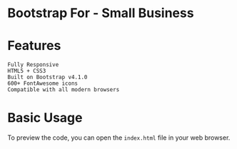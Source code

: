 # Bootstrap For - Small Business

# Features

    Fully Responsive
    HTML5 + CSS3
    Built on Bootstrap v4.1.0
    600+ FontAwesome icons
    Compatible with all modern browsers

# Basic Usage

To preview the code, you can open the `index.html` file in your web browser.




